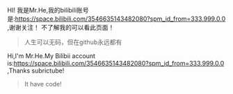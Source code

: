 HI! 我是Mr.He,我的bilibili账号是:https://space.bilibili.com/3546635143482080?spm_id_from=333.999.0.0 ,谢谢关注！
不了解我的可以看此页面！

>人生可以无码，但在github永远都有

Hi,I'm Mr.He.My Bilibii account is:https://space.bilibili.com/3546635143482080?spm_id_from=333.999.0.0 ,Thanks subrictube!

>It have code!

